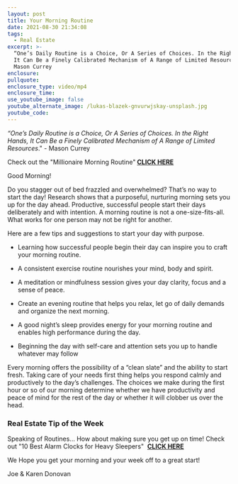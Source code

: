 ```yaml
---
layout: post
title: Your Morning Routine
date: 2021-08-30 21:34:08
tags:
  - Real Estate
excerpt: >-
  “One’s Daily Routine is a Choice, Or A Series of Choices. In the Right Hands,
  It Can Be a Finely Calibrated Mechanism of A Range of Limited Resources." -
  Mason Currey
enclosure:
pullquote:
enclosure_type: video/mp4
enclosure_time:
use_youtube_image: false
youtube_alternate_image: /lukas-blazek-gnvurwjskay-unsplash.jpg
youtube_code:
---
```

*“One’s Daily Routine is a Choice, Or A Series of Choices. In the Right Hands, It Can Be a Finely Calibrated Mechanism of A Range of Limited Resources*." - Mason Currey

Check out the "Millionaire Morning Routine"**&nbsp;[CLICK HERE](https://youtu.be/5EnvxbCkiNI)**

Good Morning\!&nbsp;

Do you stagger out of bed frazzled and overwhelmed? That’s no way to start the day\! Research shows that a purposeful, nurturing morning sets you up for the day ahead. Productive, successful people start their days deliberately and with intention. A morning routine is not a one-size-fits-all. What works for one person may not be right for another.

Here are a few tips and suggestions to start your day with purpose.

* Learning how successful people begin their day can inspire you to craft your morning routine.

* A consistent exercise routine nourishes your mind, body and spirit.

* A meditation or mindfulness session gives your day clarity, focus and a sense of peace.

* Create an evening routine that helps you relax, let go of daily demands and organize the next morning.

* A good night’s sleep provides energy for your morning routine and enables high performance during the day.

* Beginning the day with self-care and attention sets you up to handle whatever may follow

Every morning offers the possibility of a “clean slate” and the ability to start fresh. Taking care of your needs first thing helps you respond calmly and productively to the day’s challenges. The choices we make during the first hour or so of our morning determine whether we have productivity and peace of mind for the rest of the day or whether it will clobber us over the head.

### Real Estate Tip of the Week

Speaking of Routines... How about making sure you get up on time\! Check out "10 Best Alarm Clocks for Heavy Sleepers" &nbsp;**[CLICK HERE](https://www.health.com/condition/sleep/15-alarm-clocks-for-heavy-sleepers?slide=1141d7ba-49a3-42fc-8820-da1df9886d15#1141d7ba-49a3-42fc-8820-da1df9886d15)**

We Hope you get your morning and your week off to a great start\!

Joe & Karen Donovan
